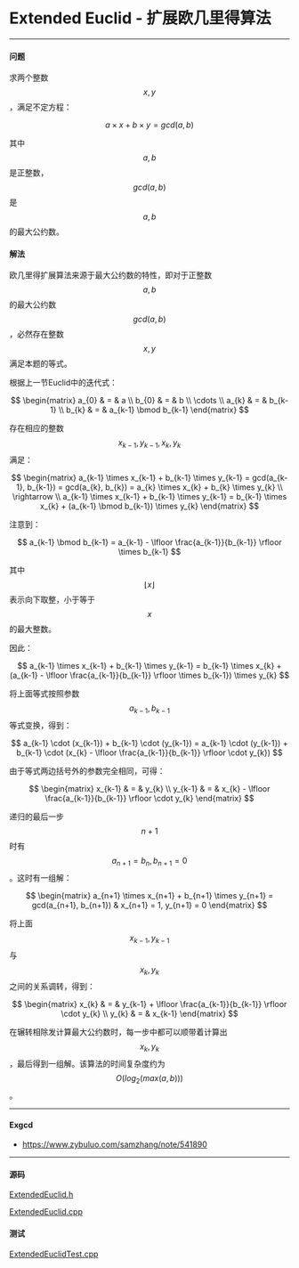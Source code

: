 <script type="text/javascript" src="https://cdnjs.cloudflare.com/ajax/libs/mathjax/2.7.1/MathJax.js?config=TeX-AMS-MML_HTMLorMML"></script>

# Extended Euclid - 扩展欧几里得算法

--------

#### 问题

求两个整数$$ x, y $$，满足不定方程：

$$
a \times x + b \times y = gcd(a, b)
$$

其中$$ a, b $$是正整数，$$ gcd(a,b) $$是$$ a, b $$的最大公约数。

#### 解法

欧几里得扩展算法来源于最大公约数的特性，即对于正整数$$ a, b $$的最大公约数$$ gcd(a,b) $$，必然存在整数$$ x, y $$满足本题的等式。

根据上一节Euclid中的迭代式：

$$
\begin{matrix}
a_{0} & = & a                       \\
b_{0} & = & b                       \\
\cdots                              \\
a_{k} & = & b_{k-1}                 \\
b_{k} & = & a_{k-1} \bmod b_{k-1}
\end{matrix}
$$

存在相应的整数$$ x_{k-1}, y_{k-1}, x_{k}, y_{k} $$满足：

$$
\begin{matrix}
a_{k-1} \times x_{k-1} + b_{k-1} \times y_{k-1} = gcd(a_{k-1}, b_{k-1}) = gcd(a_{k}, b_{k}) = a_{k} \times x_{k} + b_{k} \times y_{k}   \\
\rightarrow     \\
a_{k-1} \times x_{k-1} + b_{k-1} \times y_{k-1} = b_{k-1} \times x_{k} + (a_{k-1} \bmod b_{k-1}) \times y_{k}
\end{matrix}
$$

注意到：

$$
a_{k-1} \bmod b_{k-1} = a_{k-1} - \lfloor \frac{a_{k-1}}{b_{k-1}} \rfloor \times b_{k-1}
$$

其中$$ \lfloor x \rfloor $$表示向下取整，小于等于$$ x $$的最大整数。

因此：

$$
a_{k-1} \times x_{k-1} + b_{k-1} \times y_{k-1} = b_{k-1} \times x_{k} + (a_{k-1} - \lfloor \frac{a_{k-1}}{b_{k-1}} \rfloor \times b_{k-1}) \times y_{k}
$$

将上面等式按照参数$$ a_{k-1}, b_{k-1} $$等式变换，得到：

$$
a_{k-1} \cdot (x_{k-1}) + b_{k-1} \cdot (y_{k-1}) = a_{k-1} \cdot (y_{k-1}) + b_{k-1} \cdot (x_{k} - \lfloor \frac{a_{k-1}}{b_{k-1}} \rfloor \cdot y_{k})
$$

由于等式两边括号外的参数完全相同，可得：

$$
\begin{matrix}
x_{k-1} & = & y_{k}       \\
y_{k-1} & = & x_{k} - \lfloor \frac{a_{k-1}}{b_{k-1}} \rfloor \cdot y_{k}
\end{matrix}
$$

递归的最后一步$$ n + 1 $$时有$$ a_{n+1} = b_{n}, b_{n+1} = 0 $$。这时有一组解：

$$
\begin{matrix}
a_{n+1} \times x_{n+1} + b_{n+1} \times y_{n+1} = gcd(a_{n+1}, b_{n+1})     &   x_{n+1} = 1, y_{n+1} = 0
\end{matrix}
$$

将上面$$ x_{k-1}, y_{k-1} $$与$$ x_{k}, y_{k} $$之间的关系调转，得到：

$$
\begin{matrix}
x_{k} & = & y_{k-1} + \lfloor \frac{a_{k-1}}{b_{k-1}} \rfloor \cdot y_{k}   \\
y_{k} & = & x_{k-1}
\end{matrix}
$$

在辗转相除发计算最大公约数时，每一步中都可以顺带着计算出$$ x_{k}, y_{k} $$，最后得到一组解。该算法的时间复杂度约为$$ O(log_2 (max(a, b))) $$。


--------

#### Exgcd

* https://www.zybuluo.com/samzhang/note/541890

--------

#### 源码

[ExtendedEuclid.h](https://github.com/linrongbin16/Way-to-Algorithm/blob/master/src/NumberTheory/ExtendedEuclid.h)

[ExtendedEuclid.cpp](https://github.com/linrongbin16/Way-to-Algorithm/blob/master/src/NumberTheory/ExtendedEuclid.cpp)

#### 测试

[ExtendedEuclidTest.cpp](https://github.com/linrongbin16/Way-to-Algorithm/blob/master/src/NumberTheory/ExtendedEuclidTest.cpp)
